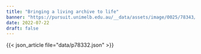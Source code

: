 ```yaml
---
title: "Bringing a living archive to life"
banner: "https://pursuit.unimelb.edu.au/__data/assets/image/0025/78343/Bringing-a-living-archive-to-life_e96b7c7a-826e-4c96-aebd-45b21c70dc67.jpg"
date: 2022-07-22
draft: false
---
```


{{< json_article file="data/p78332.json" >}}